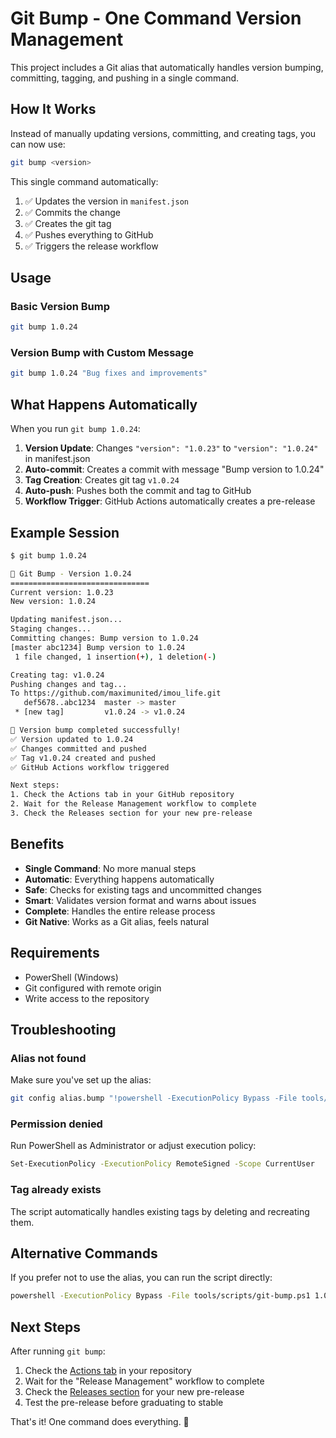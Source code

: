 # Git Bump - One Command Version Management

This project includes a Git alias that automatically handles version bumping, committing, tagging, and pushing in a single command.

## How It Works

Instead of manually updating versions, committing, and creating tags, you can now use:

```bash
git bump <version>
```

This single command automatically:
1. ✅ Updates the version in `manifest.json`
2. ✅ Commits the change
3. ✅ Creates the git tag
4. ✅ Pushes everything to GitHub
5. ✅ Triggers the release workflow

## Usage

### Basic Version Bump
```bash
git bump 1.0.24
```

### Version Bump with Custom Message
```bash
git bump 1.0.24 "Bug fixes and improvements"
```

## What Happens Automatically

When you run `git bump 1.0.24`:

1. **Version Update**: Changes `"version": "1.0.23"` to `"version": "1.0.24"` in manifest.json
2. **Auto-commit**: Creates a commit with message "Bump version to 1.0.24"
3. **Tag Creation**: Creates git tag `v1.0.24`
4. **Auto-push**: Pushes both the commit and tag to GitHub
5. **Workflow Trigger**: GitHub Actions automatically creates a pre-release

## Example Session

```bash
$ git bump 1.0.24

🚀 Git Bump - Version 1.0.24
===============================
Current version: 1.0.23
New version: 1.0.24

Updating manifest.json...
Staging changes...
Committing changes: Bump version to 1.0.24
[master abc1234] Bump version to 1.0.24
 1 file changed, 1 insertion(+), 1 deletion(-)

Creating tag: v1.0.24
Pushing changes and tag...
To https://github.com/maximunited/imou_life.git
   def5678..abc1234  master -> master
 * [new tag]         v1.0.24 -> v1.0.24

🎉 Version bump completed successfully!
✅ Version updated to 1.0.24
✅ Changes committed and pushed
✅ Tag v1.0.24 created and pushed
✅ GitHub Actions workflow triggered

Next steps:
1. Check the Actions tab in your GitHub repository
2. Wait for the Release Management workflow to complete
3. Check the Releases section for your new pre-release
```

## Benefits

- **Single Command**: No more manual steps
- **Automatic**: Everything happens automatically
- **Safe**: Checks for existing tags and uncommitted changes
- **Smart**: Validates version format and warns about issues
- **Complete**: Handles the entire release process
- **Git Native**: Works as a Git alias, feels natural

## Requirements

- PowerShell (Windows)
- Git configured with remote origin
- Write access to the repository

## Troubleshooting

### Alias not found
Make sure you've set up the alias:
```bash
git config alias.bump "!powershell -ExecutionPolicy Bypass -File tools/scripts/git-bump.ps1"
```

### Permission denied
Run PowerShell as Administrator or adjust execution policy:
```bash
Set-ExecutionPolicy -ExecutionPolicy RemoteSigned -Scope CurrentUser
```

### Tag already exists
The script automatically handles existing tags by deleting and recreating them.

## Alternative Commands

If you prefer not to use the alias, you can run the script directly:
```bash
powershell -ExecutionPolicy Bypass -File tools/scripts/git-bump.ps1 1.0.24
```

## Next Steps

After running `git bump`:
1. Check the [Actions tab](https://github.com/maximunited/imou_life/actions) in your repository
2. Wait for the "Release Management" workflow to complete
3. Check the [Releases section](https://github.com/maximunited/imou_life/releases) for your new pre-release
4. Test the pre-release before graduating to stable

That's it! One command does everything. 🎉

